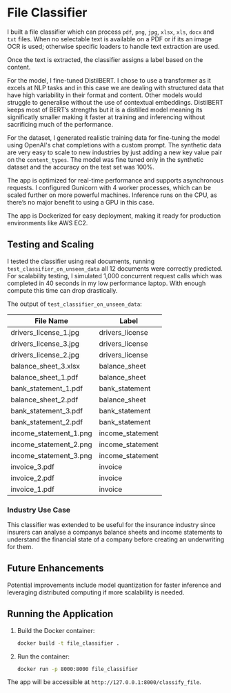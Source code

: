 # File Classifier

I built a file classifier which can process `pdf`, `png`, `jpg`, `xlsx`, `xls`, `docx` and `txt` files. When no selectable text is available on a PDF or if its an image OCR is used; otherwise specific loaders to handle text extraction are used.

Once the text is extracted, the classifier assigns a label based on the content.

For the model, I fine-tuned DistilBERT. I chose to use a transformer as it excels at NLP tasks and in this case we are dealing with structured data that have high variability in their format and content. Other models would struggle to generalise without the use of contextual embeddings. DistilBERT keeps most of BERT’s strengths but it is a distilled model meaning its significatly smaller making it faster at training and inferencing without sacrificing much of the performance.

For the dataset, I generated realistic training data for fine-tuning the model using OpenAI's chat completions with a custom prompt. The synthetic data are very easy to scale to new industries by just adding a new key value pair on the `content_types`. The model was fine tuned only in the synthetic dataset and the accuracy on the test set was 100%.

The app is optimized for real-time performance and supports asynchronous requests. I configured Gunicorn with 4 worker processes, which can be scaled further on more powerful machines. Inference runs on the CPU, as there’s no major benefit to using a GPU in this case.

The app is Dockerized for easy deployment, making it ready for production environments like AWS EC2.

## Testing and Scaling

I tested the classifier using real documents, running `test_classifier_on_unseen_data` all 12 documents were correctly predicted. For scalability testing, I simulated 1,000 concurrent request calls which was completed in 40 seconds in my low performance laptop. With enough compute this time can drop drastically.

The output of `test_classifier_on_unseen_data`:

| File Name              | Label            |
| ---------------------- | ---------------- |
| drivers_license_1.jpg  | drivers_license  |
| drivers_license_3.jpg  | drivers_license  |
| drivers_license_2.jpg  | drivers_license  |
| balance_sheet_3.xlsx   | balance_sheet    |
| balance_sheet_1.pdf    | balance_sheet    |
| bank_statement_1.pdf   | bank_statement   |
| balance_sheet_2.pdf    | balance_sheet    |
| bank_statement_3.pdf   | bank_statement   |
| bank_statement_2.pdf   | bank_statement   |
| income_statement_1.png | income_statement |
| income_statement_2.png | income_statement |
| income_statement_3.png | income_statement |
| invoice_3.pdf          | invoice          |
| invoice_2.pdf          | invoice          |
| invoice_1.pdf          | invoice          |

### Industry Use Case

This classifier was extended to be useful for the insurance industry since insurers can analyse a companys balance sheets and income statements to understand the financial state of a company before creating an underwriting for them.

## Future Enhancements

Potential improvements include model quantization for faster inference and leveraging distributed computing if more scalability is needed.

## Running the Application

1. Build the Docker container:

   ```bash
   docker build -t file_classifier .
   ```

2. Run the container:
   ```bash
   docker run -p 8000:8000 file_classifier
   ```

The app will be accessible at `http://127.0.0.1:8000/classify_file`.
